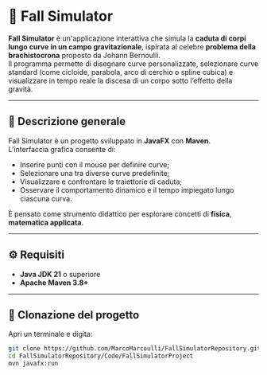 # 🌌 Fall Simulator

**Fall Simulator** è un'applicazione interattiva che simula la **caduta di corpi lungo curve in un campo gravitazionale**, ispirata al celebre **problema della brachistocrona** proposto da Johann Bernoulli.  
Il programma permette di disegnare curve personalizzate, selezionare curve standard (come cicloide, parabola, arco di cerchio o spline cubica) e visualizzare in tempo reale la discesa di un corpo sotto l’effetto della gravità.

---

## 🧠 Descrizione generale

Fall Simulator è un progetto sviluppato in **JavaFX** con **Maven**.  
L’interfaccia grafica consente di:
- Inserire punti con il mouse per definire curve;
- Selezionare una tra diverse curve predefinite;
- Visualizzare e confrontare le traiettorie di caduta;
- Osservare il comportamento dinamico e il tempo impiegato lungo ciascuna curva.

È pensato come strumento didattico per esplorare concetti di **fisica**, **matematica applicata**.

---

## ⚙️ Requisiti

- **Java JDK 21** o superiore  
- **Apache Maven 3.8+**  

---

## 🧭 Clonazione del progetto

Apri un terminale e digita:

```bash
git clone https://github.com/MarcoMarcoulli/FallSimulatorRepository.git
cd FallSimulatorRepository/Code/FallSimulatorProject
mvn javafx:run
